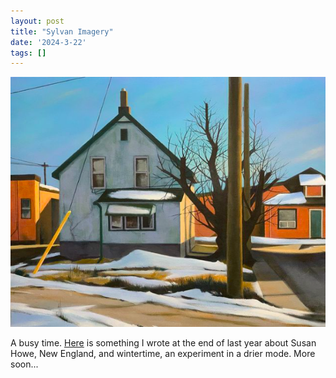 ```yaml
---
layout: post
title: "Sylvan Imagery"
date: '2024-3-22'
tags: []
---
```


![rilke](/assets/snow.png)

A busy time. <a href="/assets/sylvan_imagery.pdf">Here</a> is something I wrote at the end of last year about Susan Howe, New England, and wintertime, an experiment in a drier mode. More soon...